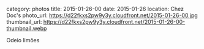 category: photos 
title: 2015-01-26-00
date: 2015-01-26
location: Chez Doc's
photo_url: https://d22fkxs2pw9y3y.cloudfront.net/2015-01-26-00.jpg
thumbnail_url: https://d22fkxs2pw9y3y.cloudfront.net/2015-01-26-00-thumbnail.webp

Odeio limões 